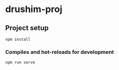 # drushim-proj

## Project setup
```
npm install
```

### Compiles and hot-reloads for development
```
npm run serve
```